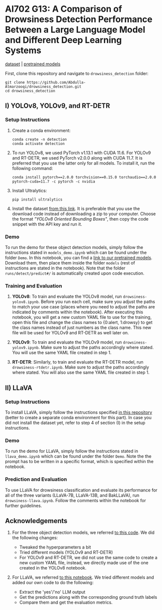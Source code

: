 # AI702 G13: A Comparison of Drowsiness Detection Performance Between a Large Language Model and Different Deep Learning Systems

[dataset](https://universe.roboflow.com/yolo-yvl6h/drowsiness-fatigue_detection) | [pretrained models](https://mbzuaiac-my.sharepoint.com/personal/abdulrahman_almarzooqi_mbzuai_ac_ae/_layouts/15/onedrive.aspx?id=%2Fpersonal%2Fabdulrahman%5Falmarzooqi%5Fmbzuai%5Fac%5Fae%2FDocuments%2FBest%20Model%20Weights&ct=1714335263260&or=OWA%2DNT%2DMail&cid=22ae46c4%2D3d0a%2D2e04%2Df78a%2D5b39b386d07d&ga=1&LOF=1)

First, clone this repository and navigate to `drowsiness_detection` folder:

```
git clone https://github.com/Abdulla-Almarzooqi/drowsiness_detection.git
cd drowsiness_detection
```

## I) YOLOv8, YOLOv9, and RT-DETR

### Setup Instructions
    
1. Create a conda environment:

     ```
     conda create -n detection
     conda activate detection
     ```

2. To run YOLOv8, we used PyTorch v1.13.1 with CUDA 11.6. For YOLOv9 and RT-DETR, we used PyTorch v2.0.0 along with CUDA 11.7. It is preferred that you use the latter only for all models. To install it, run the following command:

   ```
   conda install pytorch==2.0.0 torchvision==0.15.0 torchaudio==2.0.0 pytorch-cuda=11.7 -c pytorch -c nvidia
   ```

3. Install Ultralytics:

   ```
   pip install ultralytics
   ```

4. Install the dataset [from this link](https://universe.roboflow.com/yolo-yvl6h/drowsiness-fatigue_detection/dataset/4/download). It is preferable that you use the download code instead of downloading a zip to your computer. Choose the format *"YOLOv8 Oriented Bounding Boxes"*, then copy the code snippet with the API key and run it.

### Demo

To run the demo for these object detection models, simply follow the instructions stated in `models_demo.ipynb` which can be found under the folder `Demo`. In this notebook, you can find a [link to our pretrained models](https://mbzuaiac-my.sharepoint.com/personal/abdulrahman_almarzooqi_mbzuai_ac_ae/_layouts/15/onedrive.aspx?id=%2Fpersonal%2Fabdulrahman%5Falmarzooqi%5Fmbzuai%5Fac%5Fae%2FDocuments%2FBest%20Model%20Weights&ct=1714335263260&or=OWA%2DNT%2DMail&cid=22ae46c4%2D3d0a%2D2e04%2Df78a%2D5b39b386d07d&ga=1&LOF=1). Download them, then place them inside the folder `models` (rest of instructions are stated in the notebook). Note that the folder `runs/detect/predict#/` is automatically created upon code execution.

### Training and Evaluation

1. **YOLOv8**: To train and evaluate the YOLOv8 model, run `drowsiness-yolov8.ipynb`. Before you run each cell, make sure you adjust the paths to match your use case (places where you need to adjust the paths are indicated by comments within the notebook). After executing this notebook, you will get a new custom YAML file to use for the training, open this file and change the class names to {0:alert, 1:drowsy} to get the class names instead of just numbers as the class name. This new file will be used for YOLOv9 and RT-DETR as well later on.

2. **YOLOv9**: To train and evaluate the YOLOv9 model, run `drowsiness-yolov9.ipynb`. Make sure to adjust the paths accordingly where stated. You will use the same YAML file created in step 1.

3. **RT-DETR**: Similarly, to train and evaluate the RT-DETR model, run `drowsiness-rtdetr.ipynb`. Make sure to adjust the paths accordingly where stated. You will also use the same YAML file created in step 1.

## II) LLaVA

### Setup Instructions

To install LLaVA, simply follow the instructions specified [in this repository](https://github.com/haotian-liu/LLaVA?tab=readme-ov-file#install) (better to create a separate conda environment for this part). In case you did not install the dataset yet, refer to step 4 of section (I) in the setup instructions.

### Demo

To run the demo for LLaVA, simply follow the instructions stated in `llava_demo.ipynb` which can be found under the folder `Demo`. Note the the prompt has to be written in a specific format, which is specified within the notebook.

### Prediction and Evaluation

To use LLaVA for drowsiness classification and evaluate its performance for all of the three variants (LLaVA-7B, LLaVA-13B, and BakLLaVA), run `drowsiness-llava.ipynb`. Follow the comments within the notebook for further guidelines.

## Acknowledgements

1. For the three object detection models, we referred [to this code](https://www.kaggle.com/code/ahmedmoneimm/yolov8-drowsiness-detection). We did the following changes:
    - Tweaked the hyperparameters a bit
    - Tried different models (YOLOv9 and RT-DETR)
    - For YOLOv9 and RT-DETR, we did not use the same code to create a new custom YAML file, instead, we directly made use of the one created in the YOLOv8 notebook.

3. For LLaVA, we referred [to this notebook](https://colab.research.google.com/drive/1qsl6cd2c8gGtEW1xV5io7S8NHh-Cp1TV?usp=sharing). We tried different models and added our own code to do the following:
   - Extract the 'yes'/'no' LLM output
   - Get the predictions along with the corresponding ground truth labels
   - Compare them and get the evaluation metrics.
